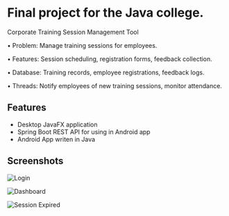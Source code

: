 
# Final project for the Java college.


Corporate Training Session Management Tool

•	Problem: Manage training sessions for employees.

•	Features: Session scheduling, registration forms, feedback collection.

•	Database: Training records, employee registrations, feedback logs.

•	Threads: Notify employees of new training sessions, monitor attendance.


## Features

- Desktop JavaFX application
- Spring Boot REST API for using in Android app
- Android App writen in Java


## Screenshots

![Login](https://i.postimg.cc/tJ9k4TXt/login.png)

![Dashboard](https://i.postimg.cc/sXYKzSRg/dashboard-employee.png)

![Session Expired](https://i.postimg.cc/KjQNk2jX/session-expired.png)


